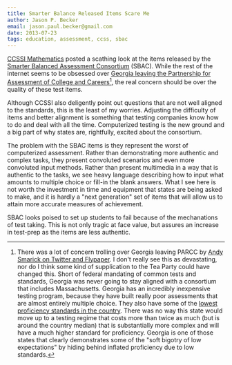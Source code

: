 ```yaml
---
title: Smarter Balance Released Items Scare Me
author: Jason P. Becker
email: jason.paul.becker@gmail.com
date: 2013-07-23
tags: education, assessment, ccss, sbac
---
```


[CCSSI Mathematics](http://ccssimath.blogspot.com/2013/06/our-sbac-practice-tests-run-through.html) posted a scathing look at the items released by the [Smarter Balanced Assessment Consortium](http://www.smarterbalanced.org/) (SBAC). While the rest of the internet seems to be obsessed over [Georgia leaving the Partnership for Assessment of College and Careers](http://blogs.edweek.org/edweek/curriculum/2013/07/georgia_drops_out_of_parcc_tes.html)[^absurdity], the real concern should be over the quality of these test items.

[^absurdity]: There was a lot of concern trolling over Georgia leaving PARCC by [Andy Smarick on Twitter and Flypaper](http://www.edexcellence.net/commentary/education-gadfly-daily/flypaper/2013/thats-how-the-consortia-crumble.html). I don't really see this as devastating, nor do I think some kind of supplication to the Tea Party could have changed this. Short of federal mandating of common tests and standards, Georgia was never going to stay aligned with a consortium that includes Massachusetts. Georgia has an incredibly inexpensive testing program, because they have built really poor assessments that are almost entirely multiple choice. They also have some of the [lowest proficiency standards in the country](http://educationnext.org/despite-common-core-states-still-lack-common-standards/). There was no way this state would move up to a testing regime that costs more than twice as much (but is around the country median) that is substantially more complex and will have a much higher standard for proficiency. Georgia is one of those states that clearly demonstrates some of the "soft bigotry of low expectations" by hiding behind inflated proficiency due to low standards.

Although CCSSI also deligently point out questions that are not well aligned to the standards, this is the least of my worries. Adjusting the difficulty of items and better alignment is something that testing companies know how to do and deal with all the time. Computerized testing is the new ground and a big part of why states are, rightfully, excited about the consortium. 

The problem with the SBAC items is they represent the worst of computerized assessment. Rather than demonstrating more authentic and complex tasks, they present convoluted scenarios and even more convoluted input methods. Rather than present multimedia in a way that is authentic to the tasks, we see heavy language describing how to input what amounts to multiple choice or fill-in the blank answers. What I see here is not worth the investment in time and equipment that states are being asked to make, and it is hardly a "next generation" set of items that will allow us to attain more accurate measures of achievement. 

SBAC looks poised to set up students to fail because of the mechanations of test taking. This is not only tragic at face value, but assures an increase in test-prep as the items are less authentic.

